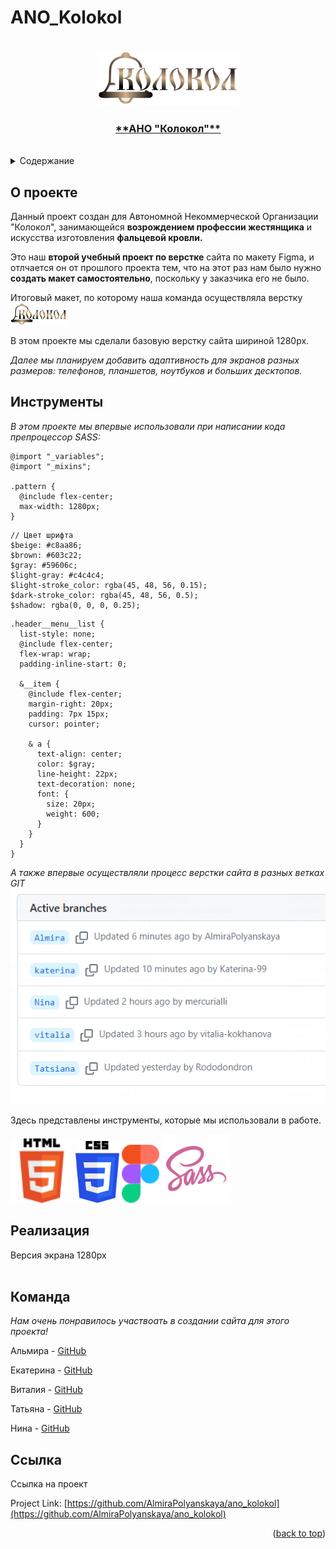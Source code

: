 # ANO_Kolokol

<a name="readme-top"></a>

<!-- PROJECT SHIELDS -->
<!--
*** I'm using markdown "reference style" links for readability.
*** Reference links are enclosed in brackets [ ] instead of parentheses ( ).
*** See the bottom of this document for the declaration of the reference variables
*** for contributors-url, forks-url, etc.
*** https://www.markdownguide.org/basic-syntax/#reference-style-links
-->

<!-- PROJECT LOGO -->
<br />
<div align="center">
<a href="https://t.me/kolokol196">
<img src="./assets/images/header_main/logo.png" alt="Logo">
<h3 align="center">**АНО "Колокол"**</h3></a>
</div>
<br />

<!-- TABLE OF CONTENTS -->
<details>
  <summary>Содержание</summary>
  <ol>
    <li><a href="#about-the-project">О проекте</a></li>
    <li><a href="#built-with">Инструменты</a></li>
    <li><a href="#usage">Реализация</a></li>
    <li><a href="#contact">Команда</a></li>
    <li><a href="#link">Ссылка</a></li>
  </ol>
</details>

<!-- ABOUT THE PROJECT -->

## О проекте

Данный проект создан для Автономной Некоммерческой Организации "Колокол", занимающейся **возрождением профессии жестянщика** и искусства изготовления **фальцевой кровли.**

Это наш **второй учебный проект по верстке** сайта по макету Figma, и отлчается он от прошлого проекта тем, что на этот раз нам было нужно **создать макет самостоятельно**, поскольку у заказчика его не было.

Итоговый макет, по которому наша команда осуществляла верстку [![Product Name Screen Shot][product-screenshot]](<https://www.figma.com/file/QAB23bTFS78wEAUSo6RAjK/%D0%90%D0%9D%D0%9E-%D0%9A%D0%BE%D0%BB%D0%BE%D0%BA%D0%BE%D0%BB-(2-%D0%B2%D0%B5%D1%80%D1%81%D0%B8%D1%8F)?type=design&node-id=1%3A283&mode=design&t=Jyg0XzNpVhEBb7oh-1](https://www.figma.com/file/QAB23bTFS78wEAUSo6RAjK/%D0%90%D0%9D%D0%9E-%D0%9A%D0%BE%D0%BB%D0%BE%D0%BA%D0%BE%D0%BB-(last-version)?type=design&node-id=1%3A108&mode=design&t=6bJX251JqalI0Ebl-1)> "Макет")

В этом проекте мы сделали базовую верстку сайта шириной 1280px.

_Далее мы планируем добавить адаптивность для экранов разных размеров: телефонов, планшетов, ноутбуков и больших десктопов._

<!-- BUILD WITH -->

## Инструменты

_В этом проекте мы впервые использовали при написании кода препроцессор SASS:_

```
@import "_variables";
@import "_mixins";

.pattern {
  @include flex-center;
  max-width: 1280px;
}
```

```
// Цвет шрифта
$beige: #c8aa86;
$brown: #603c22;
$gray: #59606c;
$light-gray: #c4c4c4;
$light-stroke_color: rgba(45, 48, 56, 0.15);
$dark-stroke_color: rgba(45, 48, 56, 0.5);
$shadow: rgba(0, 0, 0, 0.25);
```

```
.header__menu__list {
  list-style: none;
  @include flex-center;
  flex-wrap: wrap;
  padding-inline-start: 0;

  &__item {
    @include flex-center;
    margin-right: 20px;
    padding: 7px 15px;
    cursor: pointer;

    & a {
      text-align: center;
      color: $gray;
      line-height: 22px;
      text-decoration: none;
      font: {
        size: 20px;
        weight: 600;
      }
    }
  }
}
```

_А также впервые осуществляли процесс верстки сайта в разных ветках GIT_
<br />
<img src="./assets/images/git_readme/branches.png" alt="Git-Branches">
<br />

Здесь представлены инструменты, которые мы использовали в работе.

<img src="./assets/images/git_readme/html.svg" alt="HTML5" width="100" styles="margin-left:-20">
<img src="./assets/images/git_readme/css.svg" alt="CSS3" width="70">
<img src="./assets/images/git_readme/figma.svg" alt="Figma" width="60">
<img src="./assets/images/git_readme/sass.svg" alt="SASS" width="110">

<!-- USAGE -->

## Реализация

Версия экрана 1280px
<br />
<img src="" alt="" width="">
<br />

<!-- CONTACT -->

## Команда

_Нам очень понравилось участвоать в создании сайта для этого проекта!_

Альмира - [GitHub](https://github.com/AlmiraPolyanskaya)

Екатерина - [GitHub](https://github.com/Katerina-99)

Виталия - [GitHub](https://github.com/vitalia-kokhanova)

Татьяна - [GitHub](https://github.com/Rododondron)

Нина - [GitHub](https://github.com/mercurialli)

<!-- LINK -->

## Ссылка

Ссылка на проект

Project Link: [https://github.com/AlmiraPolyanskaya/ano_kolokol](https://github.com/AlmiraPolyanskaya/ano_kolokol)

<p align="right">(<a href="#readme-top">back to top</a>)</p>

[product-screenshot]: ./assets/images/git_readme/logo.png

<!-- MARKDOWN LINKS & IMAGES -->
<!-- https://www.markdownguide.org/basic-syntax/#reference-style-links -->

[contributors-shield]: https://img.shields.io/github/contributors/othneildrew/Best-README-Template.svg?style=for-the-badge
[contributors-url]: https://github.com/othneildrew/Best-README-Template/graphs/contributors
[forks-shield]: https://img.shields.io/github/forks/othneildrew/Best-README-Template.svg?style=for-the-badge
[forks-url]: https://github.com/othneildrew/Best-README-Template/network/members
[stars-shield]: https://img.shields.io/github/stars/othneildrew/Best-README-Template.svg?style=for-the-badge
[stars-url]: https://github.com/othneildrew/Best-README-Template/stargazers
[issues-shield]: https://img.shields.io/github/issues/othneildrew/Best-README-Template.svg?style=for-the-badge
[issues-url]: https://github.com/othneildrew/Best-README-Template/issues
[license-shield]: https://img.shields.io/github/license/othneildrew/Best-README-Template.svg?style=for-the-badge
[license-url]: https://github.com/othneildrew/Best-README-Template/blob/master/LICENSE.txt
[linkedin-shield]: https://img.shields.io/badge/-LinkedIn-black.svg?style=for-the-badge&logo=linkedin&colorB=555
[linkedin-url]: https://linkedin.com/in/othneildrew
